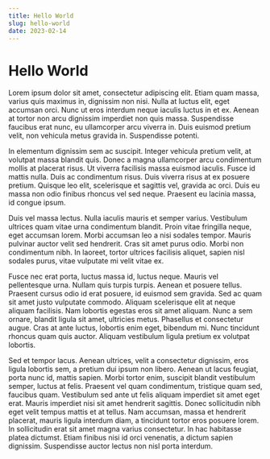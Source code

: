 ```yaml
---
title: Hello World
slug: hello-world
date: 2023-02-14
---
```

# Hello World

Lorem ipsum dolor sit amet, consectetur adipiscing elit. Etiam quam massa, varius quis maximus in, dignissim non nisi. Nulla at luctus elit, eget accumsan orci. Nunc ut eros interdum neque iaculis luctus in et ex. Aenean at tortor non arcu dignissim imperdiet non quis massa. Suspendisse faucibus erat nunc, eu ullamcorper arcu viverra in. Duis euismod pretium velit, non vehicula metus gravida in. Suspendisse potenti.

In elementum dignissim sem ac suscipit. Integer vehicula pretium velit, at volutpat massa blandit quis. Donec a magna ullamcorper arcu condimentum mollis at placerat risus. Ut viverra facilisis massa euismod iaculis. Fusce id mattis nulla. Duis ac condimentum risus. Duis viverra risus at ex posuere pretium. Quisque leo elit, scelerisque et sagittis vel, gravida ac orci. Duis eu massa non odio finibus rhoncus vel sed neque. Praesent eu lacinia massa, id congue ipsum.

Duis vel massa lectus. Nulla iaculis mauris et semper varius. Vestibulum ultrices quam vitae urna condimentum blandit. Proin vitae fringilla neque, eget accumsan lorem. Morbi accumsan leo a nisi sodales tempor. Mauris pulvinar auctor velit sed hendrerit. Cras sit amet purus odio. Morbi non condimentum nibh. In laoreet, tortor ultrices facilisis aliquet, sapien nisl sodales purus, vitae vulputate mi velit vitae ex.

Fusce nec erat porta, luctus massa id, luctus neque. Mauris vel pellentesque urna. Nullam quis turpis turpis. Aenean et posuere tellus. Praesent cursus odio id erat posuere, id euismod sem gravida. Sed ac quam sit amet justo vulputate commodo. Aliquam scelerisque elit at neque aliquam facilisis. Nam lobortis egestas eros sit amet aliquam. Nunc a sem ornare, blandit ligula sit amet, ultricies metus. Phasellus et consectetur augue. Cras at ante luctus, lobortis enim eget, bibendum mi. Nunc tincidunt rhoncus quam quis auctor. Aliquam vestibulum ligula pretium ex volutpat lobortis.

Sed et tempor lacus. Aenean ultrices, velit a consectetur dignissim, eros ligula lobortis sem, a pretium dui ipsum non libero. Aenean ut lacus feugiat, porta nunc id, mattis sapien. Morbi tortor enim, suscipit blandit vestibulum semper, luctus at felis. Praesent vel quam condimentum, tristique quam sed, faucibus quam. Vestibulum sed ante ut felis aliquam imperdiet sit amet eget erat. Mauris imperdiet nisi sit amet hendrerit sagittis. Donec sollicitudin nibh eget velit tempus mattis et at tellus. Nam accumsan, massa et hendrerit placerat, mauris ligula interdum diam, a tincidunt tortor eros posuere lorem. In sollicitudin erat sit amet magna varius consectetur. In hac habitasse platea dictumst. Etiam finibus nisi id orci venenatis, a dictum sapien dignissim. Suspendisse auctor lectus non nisl porta interdum.

